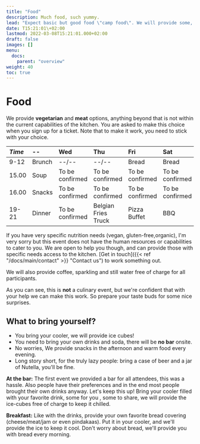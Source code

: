 ```yaml
---
title: "Food"
description: Much food, such yummy.
lead: "Expect basic but good food \"camp food\". We will provide some, but you have to bring some as well."
date: T15:21:01\+02:00
lastmod: 2022-03-08T15:21:01.000+02:00
draft: false
images: []
menu: 
  docs:
    parent: "overview"
weight: 40
toc: true
---
```

# Food


We provide **vegetarian** and **meat** options, anything beyond that is not within the current capabilities of the kitchen. You are asked to make this choice when you sign up for a ticket. Note that to make it work, you need to stick with your choice.

| _Time_ | -- | Wed | Thu | Fri | Sat | Sun |
| :--- | :--- | :--- | :--- | :--- | :--- | :--- |
| 9-12 | Brunch | --/-- | --/-- | Bread | Bread | Bread |
| 15.00 | Soup | To be confirmed| To be confirmed |To be confirmed  |To be confirmed | Leftovers |
| 16.00 | Snacks | To be confirmed | To be confirmed | To be confirmed | To be confirmed | Leftovers |
| 19-21 | Dinner  | To be confirmed| Belgian Fries Truck | Pizza Buffet | BBQ | --/-- |

If you have very specific nutrition needs \(vegan, gluten-free,organic\), I'm very sorry but this event does not have the human resources or capabilities to cater to you. We are open to help you though, and can provide those with specific needs access to the kitchen. [Get in touch]({{< ref "/docs/main/contact" >}} "Contact us") to work something out.

We will also provide coffee, sparkling and still water free of charge for all participants.

As you can see, this is **not** a culinary event, but we're confident that with your help we can make this work. So prepare your taste buds for some nice surprises. 


## What to bring yourself?
* You bring your cooler, we will provide ice cubes!
* You need to bring your own drinks and soda, there will be **no bar** onsite.
* No worries, We provide snacks in the afternoon and warm food every evening.
* Long story short, for the truly lazy people: bring a case of beer and a jar of Nutella, you'll be fine.

**At the bar:** The first event we provided a bar for all attendees, this was a hassle. Also people have their preferences and in the end most people brought their own drinks anyway. Let's keep this up! Bring your cooler filled with your favorite drink, some for you , some to share, we will provide the ice-cubes free of charge to keep it chilled.

**Breakfast:** Like with the drinks, provide your own favorite bread covering (cheese/meat/jam or even pindakaas). Put it in your cooler, and we'll provide the ice to keep it cool. Don't worry about bread, we'll provide you with bread every morning.
